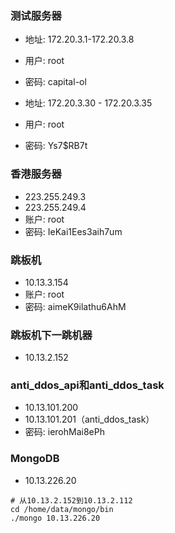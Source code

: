 
### 测试服务器
+ 地址: 172.20.3.1-172.20.3.8
+ 用户: root
+ 密码: capital-ol

+ 地址: 172.20.3.30 - 172.20.3.35
+ 用户: root
+ 密码: Ys7$RB7t


### 香港服务器
+ 223.255.249.3
+ 223.255.249.4
+ 账户: root
+ 密码: IeKai1Ees3aih7um


### 跳板机
+ 10.13.3.154
+ 账户: root
+ 密码: aimeK9ilathu6AhM


### 跳板机下一跳机器
+ 10.13.2.152


### anti_ddos_api和anti_ddos_task
+ 10.13.101.200
+ 10.13.101.201（anti_ddos_task）
+ 密码: ierohMai8ePh


### MongoDB

+ 10.13.226.20

```
# 从10.13.2.152到10.13.2.112
cd /home/data/mongo/bin
./mongo 10.13.226.20
```
